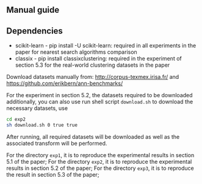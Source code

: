 Manual guide
---------------------

Dependencies
---------

* scikit-learn - pip install -U scikit-learn: required in all experiments in the paper for nearest search algorithms comparison
* classix - pip install classixclustering: required in the experiment of section 5.3 for the real-world clustering datasets in the paper




Download datasets manually from: http://corpus-texmex.irisa.fr/ and https://github.com/erikbern/ann-benchmarks/

For the experiment in section 5.2, the datasets required to be downloaded additionally, you can also use run shell script ``download.sh`` to download the necessary datasets, use

```bash
cd exp2
sh download.sh 0 true true
```

After running, all required datasets will be downloaded as well as the associated transform will be performed.

For the directory ``exp1``, it is to reproduce the experimental results in section 5.1 of the paper; For the directory ``exp2``, it is to reproduce the experimental results in section 5.2 of the paper; For the directory ``exp3``, it is to reproduce the result in section 5.3 of the paper;


